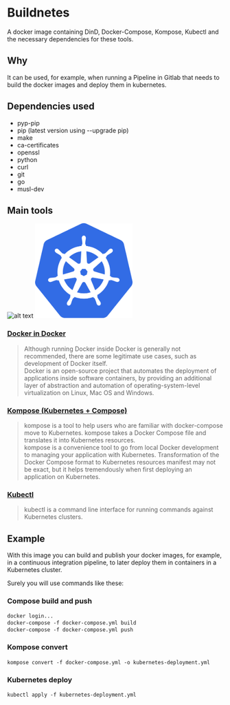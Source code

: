 # Buildnetes

A docker image containing DinD, Docker-Compose, Kompose, Kubectl and the necessary dependencies for these tools.  

## Why
It can be used, for example, when running a Pipeline in Gitlab that needs to build the docker images and deploy them in kubernetes.

## Dependencies used

* pyp-pip
* pip (latest version using --upgrade pip)
* make 
* ca-certificates 
* openssl 
* python 
* curl 
* git 
* go 
* musl-dev

## Main tools

<img src="https://avatars0.githubusercontent.com/u/5429470?s=200&v=4" alt="alt text" width="45%">

<img src="https://github.com/kubernetes/kubernetes/raw/master/logo/logo.png" alt="alt text" width="45%">


### [Docker in Docker](https://hub.docker.com/_/docker/)

> Although running Docker inside Docker is generally not recommended, there are some legitimate use cases, such as development of Docker itself. \
Docker is an open-source project that automates the deployment of applications inside software containers, by providing an additional layer of abstraction and automation of operating-system-level virtualization on Linux, Mac OS and Windows.

### [Kompose (Kubernetes + Compose)](https://github.com/kubernetes/kompose)


> kompose is a tool to help users who are familiar with docker-compose move to Kubernetes. kompose takes a Docker Compose file and translates it into Kubernetes resources. \
kompose is a convenience tool to go from local Docker development to managing your application with Kubernetes. Transformation of the Docker Compose format to Kubernetes resources manifest may not be exact, but it helps tremendously when first deploying an application on Kubernetes.

### [Kubectl](https://kubernetes.io/docs/home/?path=users&persona=app-developer&level=foundational)

> kubectl is a command line interface for running commands against Kubernetes clusters.

## Example

With this image you can build and publish your docker images, for example, in a continuous integration pipeline, to later deploy them in containers in a Kubernetes cluster.

Surely you will use commands like these:

### Compose build and push

```
docker login...
docker-compose -f docker-compose.yml build
docker-compose -f docker-compose.yml push
```
### Kompose convert

```
kompose convert -f docker-compose.yml -o kubernetes-deployment.yml
```

### Kubernetes deploy

```
kubectl apply -f kubernetes-deployment.yml
```
